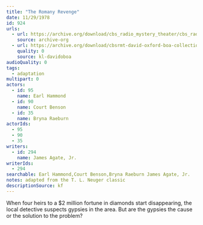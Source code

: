 ```yaml
---
title: "The Romany Revenge"
date: 11/29/1978
id: 924
urls: 
  - url: https://archive.org/download/cbs_radio_mystery_theater/cbs_radio_mystery_theater-0901-0950.zip/cbs_radio_mystery_theater-0901-0950%2Fcbsrmt_0924_the_romany_revenge.mp3
    source: archive-org
  - url: https://archive.org/download/cbsrmt-david-oxford-boa-collection/CBSRMT-781129-0924-The-Romany-Revenge-(128-48)_WBBM-JE-{BoA}.mp3
    quality: 0
    source: kl-davidoboa
audioQuality: 0
tags: 
  - adaptation
multipart: 0
actors:  
  - id: 95
    name: Earl Hammond  
  - id: 90
    name: Court Benson  
  - id: 35
    name: Bryna Raeburn
actorIds:  
  - 95  
  - 90  
  - 35
writers:  
  - id: 294
    name: James Agate, Jr.
writerIds:  
  - 294
searchable: Earl Hammond,Court Benson,Bryna Raeburn James Agate, Jr.
notes: adapted from the T. L. Neuger classic
descriptionSource: kf
---
```

When four heirs to a $2 million fortune in diamonds start disappearing, the local detective suspects gypsies in the area. But are the gypsies the cause or the solution to the problem?